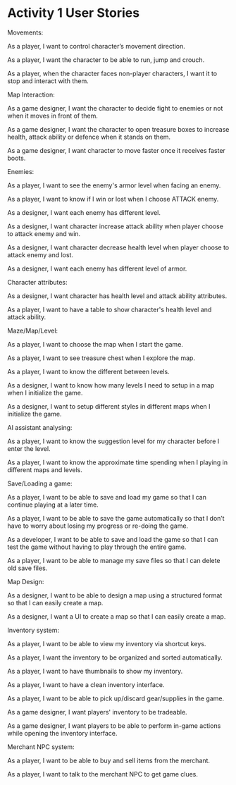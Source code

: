 # Activity 1 User Stories

Movements:

As a player, I want to control character’s movement direction.

As a player, I want the character to be able to run, jump and crouch.

As a player, when the character faces non-player characters, I want it to stop and interact with them.

Map Interaction:

As a game designer, I want the character to decide fight to enemies or not when it moves in front of them.

As a game designer, I want the character to open treasure boxes to increase health, attack ability or defence when it stands on them.

As a game designer, I want character to move faster once it receives faster boots.


Enemies: 

As a player, I want to see the enemy's armor level when facing an enemy.

As a player, I want to know if I win or lost when I choose ATTACK enemy.

As a designer, I want each enemy has different level.

As a designer, I want character increase attack ability when player choose to attack enemy and win.

As a designer, I want character decrease health level when player choose to attack enemy and lost.

As a designer, I want each enemy has different level of armor.

Character attributes:

As a designer, I want character has health level and attack ability attributes.

As a player, I want to have a table to show character's health level and attack ability.


Maze/Map/Level:

As a player, I want to choose the map when I start the game.

As a player, I want to see treasure chest when I explore the map.

As a player, I want to know the different between levels.

As a designer, I want to know how many levels I need to setup in a map when I initialize the game.

As a designer, I want to setup different styles in different maps when I initialize the game.

AI assistant analysing:

As a player, I want to know the suggestion level for my character before I enter the level.

As a player, I want to know the approximate time spending when I playing in different maps and levels.

Save/Loading a game:

As a player, I want to be able to save and load my game so that I can continue playing at a later time.

As a player, I want to be able to save the game automatically so that I don’t have to worry about losing my progress or re-doing the game.

As a developer, I want to be able to save and load the game so that I can test the game without having to play through the entire game.

As a player, I want to be able to manage my save files so that I can delete old save files.

Map Design:

As a designer, I want to be able to design a map using a structured format so that I can easily create a map.

As a designer, I want a UI to create a map so that I can easily create a map.

Inventory system:

As a player, I want to be able to view my inventory via shortcut keys.

As a player, I want the inventory to be organized and sorted automatically.

As a player, I want to have thumbnails to show my inventory.

As a player, I want to have a clean inventory interface.

As a player, I want to be able to pick up/discard gear/supplies in the game.

As a game designer, I want players' inventory to be tradeable.

As a game designer, I want players to be able to perform in-game actions while opening the inventory interface.

Merchant NPC system:

As a player, I want to be able to buy and sell items from the merchant.

As a player, I want to talk to the merchant NPC to get game clues.

